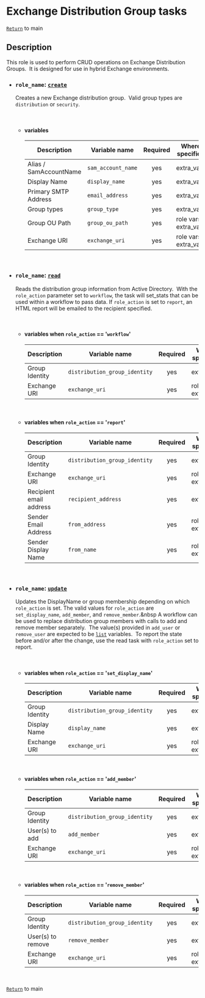 # Exchange Distribution Group tasks

[`Return`](/README.md) to main

## Description

This role is used to perform CRUD operations on Exchange Distribution Groups.&nbsp; It is designed for use in hybrid Exchange environments.  

- ### ```role_name```: [`create`](/exchange-distribution-group/create/)

  Creates a new Exchange distribution group.&nbsp; Valid group types are ```distribution``` or ```security```.  

  &nbsp;

  - #### variables

    | Description            | Variable name            | Required | Where specified       |
    | ---------------------- | ------------------------ |:--------:| --------------------- |
    | Alias / SamAccountName | ```sam_account_name```   | yes      | extra_vars            |
    | Display Name           | ```display_name```       | yes      | extra_vars            |
    | Primary SMTP Address   | ```email_address```      | yes      | extra_vars            |
    | Group types            | ```group_type```         | yes      | extra_vars            |
    | Group OU Path          | ```group_ou_path```      | yes      | role vars, extra_vars |
    | Exchange URI           | ```exchange_uri```       | yes      | role vars, extra_vars |
  &nbsp;

- ### ```role_name```: [`read`](/exchange-distribution-group/read/)

  Reads the distribution group information from Active Directory.&nbsp; With the ```role_action``` parameter set to ```workflow```, the task will set_stats that can be used within a workflow to pass data.  If ```role_action``` is set to ```report```, an HTML report will be emailed to the recipient specified.  

  &nbsp;

  - #### variables  when ```role_action``` == '```workflow```'

    | Description            | Variable name                    | Required | Where specified       |
    | ---------------------- | -------------------------------- |:--------:| --------------------- |
    | Group Identity         | ```distribution_group_identity```| yes      | extra_vars            |
    | Exchange URI           | ```exchange_uri```               | yes      | role vars, extra_vars |
    &nbsp;

  - #### variables when ```role_action``` == '```report```'

    | Description            | Variable name                    | Required | Where specified       |
    | ---------------------- | -------------------------------- |:--------:| --------------------- |
    | Group Identity         | ```distribution_group_identity```| yes      | extra_vars            |
    | Exchange URI           | ```exchange_uri```               | yes      | role vars, extra_vars |
    | Recipient email address| ```recipient_address```          | yes      | extra_vars            |
    | Sender Email Address   | ```from_address```               | yes      | role vars, extra_vars |
    | Sender Display Name    | ```from_name```                  | yes      | role vars, extra_vars |
    &nbsp;

- ### ```role_name```: [`update`](/exchange-distribution-group/update/)

  Updates the DisplayName or group membership depending on which ```role_action``` is set.  The valid values for ```role_action``` are ```set_display_name```, ```add_member```, and ```remove_member```.&nbsp A workflow can be used to replace distribution group members with calls to add and remove member separately.&nbsp; The value(s) provided in ```add_user``` or ```remove_user``` are expected to be [`list`](https://docs.ansible.com/ansible/latest/user_guide/playbooks_variables.html#list-variables) variables.&nbsp; To report the state before and/or after the change, use the read task with ```role_action``` set to report.

  &nbsp;

  - #### variables when ```role_action``` == '```set_display_name```'

    | Description            | Variable name                    | Required | Where specified       |
    | ---------------------- | -------------------------------- |:--------:| --------------------- |
    | Group Identity         | ```distribution_group_identity```| yes      | extra_vars            |
    | Display Name           | ```display_name```               | yes      | extra_vars            |
    | Exchange URI           | ```exchange_uri```               | yes      | role vars, extra_vars |
    &nbsp;

  - #### variables when ```role_action``` == '```add_member```'

    | Description            | Variable name                    | Required | Where specified       |
    | ---------------------- | -------------------------------- |:--------:| --------------------- |
    | Group Identity         | ```distribution_group_identity```| yes      | extra_vars            |
    | User(s) to add         | ```add_member```                   | yes      | extra_vars            |
    | Exchange URI           | ```exchange_uri```               | yes      | role vars, extra_vars |
    &nbsp;

  - #### variables when ```role_action``` == '```remove_member```'

    | Description            | Variable name                    | Required | Where specified       |
    | ---------------------- | -------------------------------- |:--------:| --------------------- |
    | Group Identity         | ```distribution_group_identity```| yes      | extra_vars            |
    | User(s) to remove      | ```remove_member```                | yes      | extra_vars            |
    | Exchange URI           | ```exchange_uri```               | yes      | role vars, extra_vars |
  &nbsp;

[`Return`](/README.md) to main
